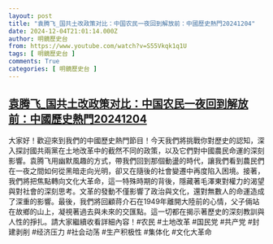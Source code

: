 ```yaml
---
layout: post
title: "袁腾飞_国共土改政策对比：中国农民一夜回到解放前：中國歷史熱門20241204"
date: 2024-12-04T21:01:14.000Z
author: 明鏡歷史台
from: https://www.youtube.com/watch?v=S55Vkqk1q1U
tags: [ 明鏡歷史台 ]
comments: True
categories: [ 明鏡歷史台 ]
---
```

<!--1733346074000-->
[袁腾飞_国共土改政策对比：中国农民一夜回到解放前：中國歷史熱門20241204](https://www.youtube.com/watch?v=S55Vkqk1q1U)
------

<div>
大家好！歡迎來到我們的中國歷史熱門節目！今天我們將挑戰你對歷史的認知，深入探討國共兩黨在土地改革中的截然不同的政策，以及它們對中國農民命運的深刻影響。袁腾飞用幽默風趣的方式，帶我們回到那個動盪的時代，讓我們看到農民們在一夜之間如何從黑暗走向光明，卻又在隨後的社會變遷中再度陷入困境。接著，我們將把焦點轉向文化大革命，這一特殊時期的背後，隱藏著毛澤東對權力的渴望與對社會的深刻思考。文革的發動不僅影響了政治與文化，還對無數人的命運造成了深重的影響。最後，我們將回顧蒋介石在1949年離開大陸前的心情，父子倆站在故鄉的山上，凝視著過去與未來的交匯點。這一切都在揭示著歷史的深刻教訓與人性的掙扎。請大家繼續收看詳細內容！#农民 #土地改革 #国民党 #共产党 #封建剥削 #经济压力 #社会动荡 #生产积极性 #集体化 #文化大革命
</div>
